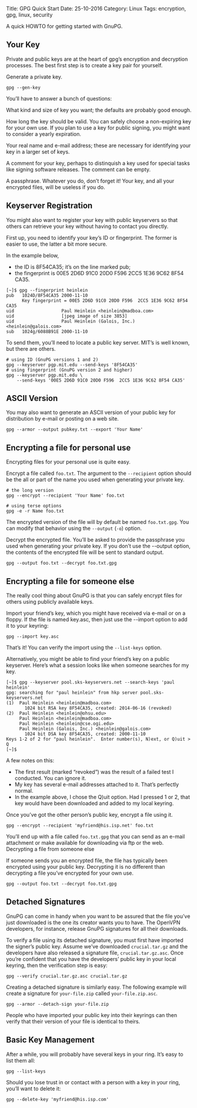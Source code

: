 Title: GPG Quick Start
Date: 25-10-2016
Category: Linux
Tags: encryption, gpg, linux, security

A quick HOWTO for getting started with GnuPG.

## Your Key

Private and public keys are at the heart of gpg’s encryption and decryption processes. The best first step is to create a key pair for yourself.

Generate a private key.

```
gpg --gen-key
```

You’ll have to answer a bunch of questions:

What kind and size of key you want; the defaults are probably good enough.

How long the key should be valid. You can safely choose a non-expiring key for your own use. If you plan to use a key for public signing, you might want to consider a yearly expiration.

Your real name and e-mail address; these are necessary for identifying your key in a larger set of keys.

A comment for your key, perhaps to distinquish a key used for special tasks like signing software releases. The comment can be empty.

A passphrase. Whatever you do, don’t forget it! Your key, and all your encrypted files, will be useless if you do.

## Keyserver Registration

You might also want to register your key with public keyservers so that others can retrieve your key without having to contact you directly.

First up, you need to identify your key’s ID or fingerprint. The former is easier to use, the latter a bit more secure.

In the example below,

* the ID is 8F54CA35; it’s on the line marked pub;
* the fingerprint is 00E5 2D6D 91C0 20D0 F596 2CC5 1E36 9C62 8F54 CA35.

```
[~]$ gpg --fingerprint heinlein
pub   1024D/8F54CA35 2000-11-10
      Key fingerprint = 00E5 2D6D 91C0 20D0 F596  2CC5 1E36 9C62 8F54 CA35
uid                  Paul Heinlein <heinlein@madboa.com>
uid                  [jpeg image of size 3853]
uid                  Paul Heinlein (Galois, Inc.) <heinlein@galois.com>
sub   1024g/6088B91E 2000-11-10
```

To send them, you’ll need to locate a public key server. MIT’s is well known, but there are others.

```
# using ID (GnuPG versions 1 and 2)
gpg --keyserver pgp.mit.edu --send-keys '8F54CA35'
# using fingerprint (GnuPG version 2 and higher)
gpg --keyserver pgp.mit.edu \
    --send-keys '00E5 2D6D 91C0 20D0 F596  2CC5 1E36 9C62 8F54 CA35'
```

## ASCII Version

You may also want to generate an ASCII version of your public key for distribution by e-mail or posting on a web site.

```
gpg --armor --output pubkey.txt --export 'Your Name'
```

## Encrypting a file for personal use

Encrypting files for your personal use is quite easy.

Encrypt a file called `foo.txt`. The argument to the `--recipient` option should be the all or part of the name you used when generating your private key.

```
# the long version
gpg --encrypt --recipient 'Your Name' foo.txt

# using terse options
gpg -e -r Name foo.txt
```

The encrypted version of the file will by default be named `foo.txt.gpg`. You can modify that behavior using the `--output` (`-o`) option.

Decrypt the encrypted file. You’ll be asked to provide the passphrase you used when generating your private key. If you don’t use the --output option, the contents of the encrypted file will be sent to standard output.

```
gpg --output foo.txt --decrypt foo.txt.gpg
```

## Encrypting a file for someone else

The really cool thing about GnuPG is that you can safely encrypt files for others using publicly available keys.

Import your friend’s key, which you might have received via e-mail or on a floppy. If the file is named key.asc, then just use the --import option to add it to your keyring:

```
gpg --import key.asc
```

That’s it! You can verify the import using the `--list-keys` option.

Alternatively, you might be able to find your friend’s key on a public keyserver. Here’s what a session looks like when someone searches for my key.

```
[~]$ gpg --keyserver pool.sks-keyservers.net --search-keys 'paul heinlein'
gpg: searching for "paul heinlein" from hkp server pool.sks-keyservers.net
(1)  Paul Heinlein <heinlein@madboa.com>
       1024 bit RSA key 8F54CA35, created: 2014-06-16 (revoked)
(2)  Paul Heinlein <heinlein@ohsu.edu>
     Paul Heinlein <heinlein@madboa.com>
     Paul Heinlein <heinlein@cse.ogi.edu>
     Paul Heinlein (Galois, Inc.) <heinlein@galois.com>
       1024 bit DSA key 8F54CA35, created: 2000-11-10
Keys 1-2 of 2 for "paul heinlein".  Enter number(s), N)ext, or Q)uit > Q
[~]$
```

A few notes on this:

* The first result (marked “revoked”) was the result of a failed test I conducted. You can ignore it.
* My key has several e-mail addresses attached to it. That’s perfectly normal.
* In the example above, I chose the Q)uit option. Had I pressed 1 or 2, that key would have been downloaded and added to my local keyring.

Once you’ve got the other person’s public key, encrypt a file using it.

```
gpg --encrypt --recipient 'myfriend@his.isp.net' foo.txt
```

You’ll end up with a file called `foo.txt.gpg` that you can send as an e-mail attachment or make available for downloading via ftp or the web.
Decrypting a file from someone else

If someone sends you an encrypted file, the file has typically been encrypted using your public key. Decrypting it is no different than decrypting a file you’ve encrypted for your own use.

```
gpg --output foo.txt --decrypt foo.txt.gpg
```

## Detached Signatures

GnuPG can come in handy when you want to be assured that the file you’ve just downloaded is the one its creator wants you to have. The OpenVPN developers, for instance, release GnuPG signatures for all their downloads.

To verify a file using its detached signature, you must first have imported the signer’s public key. Assume we’ve downloaded `crucial.tar.gz` and the developers have also released a signature file, `crucial.tar.gz.asc`. Once you’re confident that you have the developers’ public key in your local keyring, then the verification step is easy:

```
gpg --verify crucial.tar.gz.asc crucial.tar.gz
```

Creating a detached signature is similarly easy. The following example will create a signature for `your-file.zip` called `your-file.zip.asc`.

```
gpg --armor --detach-sign your-file.zip
```

People who have imported your public key into their keyrings can then verify that their version of your file is identical to theirs.

## Basic Key Management

After a while, you will probably have several keys in your ring. It’s easy to list them all:

```
gpg --list-keys
```

Should you lose trust in or contact with a person with a key in your ring, you’ll want to delete it:

```
gpg --delete-key 'myfriend@his.isp.com'
```

